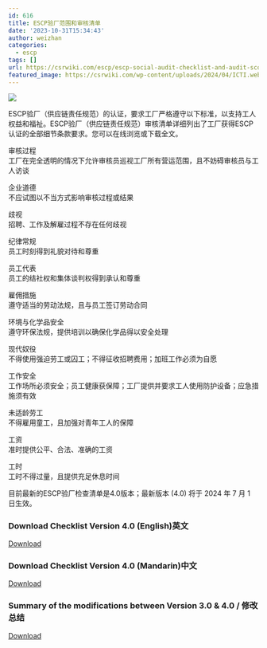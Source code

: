 ```yaml
---
id: 616
title: ESCP验厂范围和审核清单
date: '2023-10-31T15:34:43'
author: weizhan
categories:
  - escp
tags: []
url: https://csrwiki.com/escp/escp-social-audit-checklist-and-audit-scope
featured_image: https://csrwiki.com/wp-content/uploads/2024/04/ICTI.webp
---
```


![](https://csrwiki.com/wp-content/uploads/2024/04/ICTI.webp)

ESCP验厂（供应链责任规范）的认证，要求工厂严格遵守以下标准，以支持工人权益和福祉。ESCP验厂（供应链责任规范）审核清单详细列出了工厂获得ESCP认证的全部细节条款要求。您可以在线浏览或下载全文。

审核过程\
工厂在完全透明的情况下允许审核员巡视工厂所有营运范围，且不妨碍审核员与工人访谈

企业道德\
不应试图以不当方式影响审核过程或结果

歧视\
招聘、工作及解雇过程不存在任何歧视

纪律常规\
员工时刻得到礼貌对待和尊重

员工代表\
员工的结社权和集体谈判权得到承认和尊重

雇佣措施\
遵守适当的劳动法规，且与员工签订劳动合同

环境与化学品安全\
遵守环保法规，提供培训以确保化学品得以安全处理

现代奴役\
不得使用强迫劳工或囚工；不得征收招聘费用；加班工作必须为自愿

工作安全\
工作场所必须安全；员工健康获保障；工厂提供并要求工人使用防护设备；应急措施须有效

未适龄劳工\
不得雇用童工，且加强对青年工人的保障

工资\
准时提供公平、合法、准确的工资

工时\
工时不得过量，且提供充足休息时间

目前最新的ESCP验厂检查清单是4.0版本；最新版本 (4.0) 将于 2024 年 7 月 1 日生效。

### Download Checklist Version 4.0 (English)英文

[Download](https://cdn.prod.website-files.com/65cc93c13250480cd475f318/66794b91cec00bc42b2d781b_\(EN\)%20ESCP%20Checklist%20V4.0.pdf)

### Download Checklist Version 4.0 (Mandarin)中文

[Download](https://cdn.prod.website-files.com/65cc93c13250480cd475f318/66794bad59ac5b072d0be646_%EF%BC%88CN%EF%BC%89ESCP%20Checklist%20V4.0.pdf)

### Summary of the modifications between Version 3.0 & 4.0 / 修改总结

[Download](https://cdn.prod.website-files.com/65cc93c13250480cd475f318/66794c1792a7624e28056725_Summary%20of%20modifications%20between%20ESCP%20Audit%20Checklist%20Version%203.0%20and%204.0.pdf)

